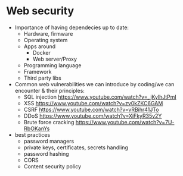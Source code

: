 # Web security
- Importance of having dependecies up to date:
    - Hardware, firmware
    - Operating system
    - Apps around
        - Docker
        - Web server/Proxy
    - Programming language
    - Framework
    - Third party libs
- Common web vulnerabilities we can introduce by coding/we can encounter & their principles:
    - SQL injection https://www.youtube.com/watch?v=_jKylhJtPmI
    - XSS https://www.youtube.com/watch?v=zv0kZKC6GAM
    - CSRF https://www.youtube.com/watch?v=vRBihr41JTo
    - DDoS https://www.youtube.com/watch?v=XiFkyR35v2Y
    - Brute force cracking https://www.youtube.com/watch?v=7U-RbOKanYs
- best practices
    - password managers
    - private keys, certificates, secrets handling
    - password hashing
    - CORS
    - Content security policy